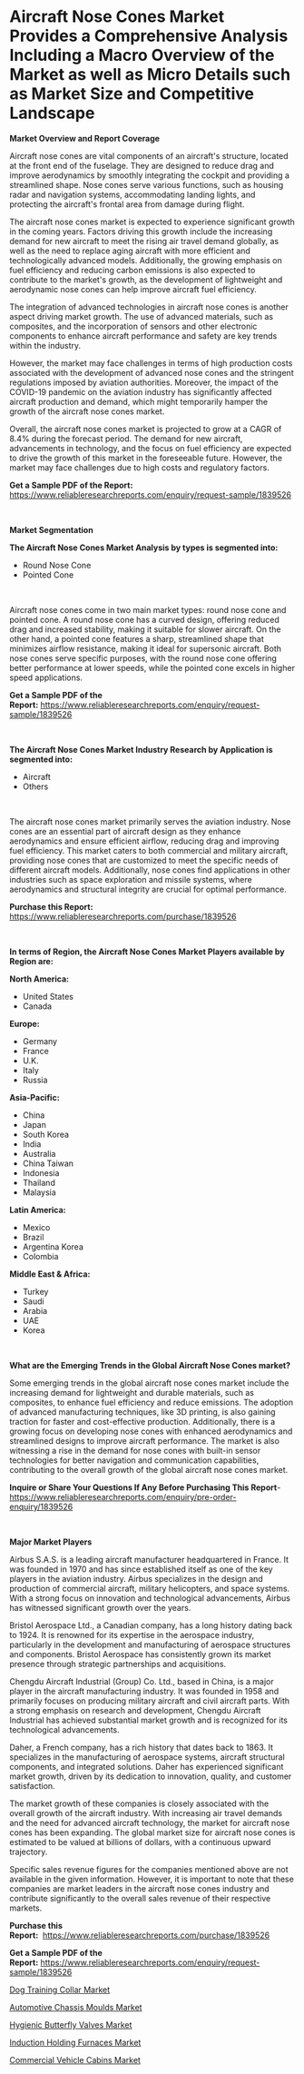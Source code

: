 <p><h1>Aircraft Nose Cones Market Provides a Comprehensive Analysis Including a Macro Overview of the Market as well as Micro Details such as Market Size and Competitive Landscape</h1></p><p><strong>Market Overview and Report Coverage</strong></p>
<p><p>Aircraft nose cones are vital components of an aircraft's structure, located at the front end of the fuselage. They are designed to reduce drag and improve aerodynamics by smoothly integrating the cockpit and providing a streamlined shape. Nose cones serve various functions, such as housing radar and navigation systems, accommodating landing lights, and protecting the aircraft's frontal area from damage during flight.</p><p>The aircraft nose cones market is expected to experience significant growth in the coming years. Factors driving this growth include the increasing demand for new aircraft to meet the rising air travel demand globally, as well as the need to replace aging aircraft with more efficient and technologically advanced models. Additionally, the growing emphasis on fuel efficiency and reducing carbon emissions is also expected to contribute to the market's growth, as the development of lightweight and aerodynamic nose cones can help improve aircraft fuel efficiency.</p><p>The integration of advanced technologies in aircraft nose cones is another aspect driving market growth. The use of advanced materials, such as composites, and the incorporation of sensors and other electronic components to enhance aircraft performance and safety are key trends within the industry.</p><p>However, the market may face challenges in terms of high production costs associated with the development of advanced nose cones and the stringent regulations imposed by aviation authorities. Moreover, the impact of the COVID-19 pandemic on the aviation industry has significantly affected aircraft production and demand, which might temporarily hamper the growth of the aircraft nose cones market.</p><p>Overall, the aircraft nose cones market is projected to grow at a CAGR of 8.4% during the forecast period. The demand for new aircraft, advancements in technology, and the focus on fuel efficiency are expected to drive the growth of this market in the foreseeable future. However, the market may face challenges due to high costs and regulatory factors.</p></p>
<p><strong>Get a Sample PDF of the Report:</strong> <a href="https://www.reliableresearchreports.com/enquiry/request-sample/1839526">https://www.reliableresearchreports.com/enquiry/request-sample/1839526</a></p>
<p>&nbsp;</p>
<p><strong>Market Segmentation</strong></p>
<p><strong>The Aircraft Nose Cones Market Analysis by types is segmented into:</strong></p>
<p><ul><li>Round Nose Cone</li><li>Pointed Cone</li></ul></p>
<p>&nbsp;</p>
<p><p>Aircraft nose cones come in two main market types: round nose cone and pointed cone. A round nose cone has a curved design, offering reduced drag and increased stability, making it suitable for slower aircraft. On the other hand, a pointed cone features a sharp, streamlined shape that minimizes airflow resistance, making it ideal for supersonic aircraft. Both nose cones serve specific purposes, with the round nose cone offering better performance at lower speeds, while the pointed cone excels in higher speed applications.</p></p>
<p><strong>Get a Sample PDF of the Report:</strong>&nbsp;<a href="https://www.reliableresearchreports.com/enquiry/request-sample/1839526">https://www.reliableresearchreports.com/enquiry/request-sample/1839526</a></p>
<p>&nbsp;</p>
<p><strong>The Aircraft Nose Cones Market Industry Research by Application is segmented into:</strong></p>
<p><ul><li>Aircraft</li><li>Others</li></ul></p>
<p>&nbsp;</p>
<p><p>The aircraft nose cones market primarily serves the aviation industry. Nose cones are an essential part of aircraft design as they enhance aerodynamics and ensure efficient airflow, reducing drag and improving fuel efficiency. This market caters to both commercial and military aircraft, providing nose cones that are customized to meet the specific needs of different aircraft models. Additionally, nose cones find applications in other industries such as space exploration and missile systems, where aerodynamics and structural integrity are crucial for optimal performance.</p></p>
<p><strong>Purchase this Report:</strong>&nbsp; <a href="https://www.reliableresearchreports.com/purchase/1839526">https://www.reliableresearchreports.com/purchase/1839526</a></p>
<p>&nbsp;</p>
<p><strong>In terms of Region, the Aircraft Nose Cones Market Players available by Region are:</strong></p>
<p>
    <p> <strong> North America: </strong>
        <ul>
            <li>United States</li>
            <li>Canada</li>
        </ul>
        </p> 
    <p> <strong> Europe: </strong>
        <ul>
            <li>Germany</li>
            <li>France</li>
            <li>U.K.</li>
            <li>Italy</li>
            <li>Russia</li>
        </ul>
        </p> 
    <p> <strong> Asia-Pacific: </strong>
        <ul>
            <li>China</li>
            <li>Japan</li>
            <li>South Korea</li>
            <li>India</li>
            <li>Australia</li>
            <li>China Taiwan</li>
            <li>Indonesia</li>
            <li>Thailand</li>
            <li>Malaysia</li>
        </ul>
        </p> 
    <p> <strong> Latin America: </strong>
        <ul>
            <li>Mexico</li>
            <li>Brazil</li>
            <li>Argentina Korea</li>
            <li>Colombia</li>
        </ul>
        </p> 
    <p> <strong> Middle East & Africa: </strong>
        <ul>
            <li>Turkey</li>
            <li>Saudi</li>
            <li>Arabia</li>
            <li>UAE</li>
            <li>Korea</li>
        </ul>
    </p>
    </p>
<p>&nbsp;</p>
<p><strong>What are the Emerging Trends in the Global Aircraft Nose Cones market?</strong></p>
<p><p>Some emerging trends in the global aircraft nose cones market include the increasing demand for lightweight and durable materials, such as composites, to enhance fuel efficiency and reduce emissions. The adoption of advanced manufacturing techniques, like 3D printing, is also gaining traction for faster and cost-effective production. Additionally, there is a growing focus on developing nose cones with enhanced aerodynamics and streamlined designs to improve aircraft performance. The market is also witnessing a rise in the demand for nose cones with built-in sensor technologies for better navigation and communication capabilities, contributing to the overall growth of the global aircraft nose cones market.</p></p>
<p><strong>Inquire or Share Your Questions If Any Before Purchasing This Report</strong>- <a href="https://www.reliableresearchreports.com/enquiry/pre-order-enquiry/1839526">https://www.reliableresearchreports.com/enquiry/pre-order-enquiry/1839526</a></p>
<p>&nbsp;</p>
<p><strong>Major Market Players</strong></p>
<p><p>Airbus S.A.S. is a leading aircraft manufacturer headquartered in France. It was founded in 1970 and has since established itself as one of the key players in the aviation industry. Airbus specializes in the design and production of commercial aircraft, military helicopters, and space systems. With a strong focus on innovation and technological advancements, Airbus has witnessed significant growth over the years.</p><p>Bristol Aerospace Ltd., a Canadian company, has a long history dating back to 1924. It is renowned for its expertise in the aerospace industry, particularly in the development and manufacturing of aerospace structures and components. Bristol Aerospace has consistently grown its market presence through strategic partnerships and acquisitions.</p><p>Chengdu Aircraft Industrial (Group) Co. Ltd., based in China, is a major player in the aircraft manufacturing industry. It was founded in 1958 and primarily focuses on producing military aircraft and civil aircraft parts. With a strong emphasis on research and development, Chengdu Aircraft Industrial has achieved substantial market growth and is recognized for its technological advancements.</p><p>Daher, a French company, has a rich history that dates back to 1863. It specializes in the manufacturing of aerospace systems, aircraft structural components, and integrated solutions. Daher has experienced significant market growth, driven by its dedication to innovation, quality, and customer satisfaction.</p><p>The market growth of these companies is closely associated with the overall growth of the aircraft industry. With increasing air travel demands and the need for advanced aircraft technology, the market for aircraft nose cones has been expanding. The global market size for aircraft nose cones is estimated to be valued at billions of dollars, with a continuous upward trajectory.</p><p>Specific sales revenue figures for the companies mentioned above are not available in the given information. However, it is important to note that these companies are market leaders in the aircraft nose cones industry and contribute significantly to the overall sales revenue of their respective markets.</p></p>
<p><strong>Purchase this Report:</strong>&nbsp;&nbsp;<a href="https://www.reliableresearchreports.com/purchase/1839526">https://www.reliableresearchreports.com/purchase/1839526</a></p>
<p></p>
<p><strong>Get a Sample PDF of the Report:</strong>&nbsp;<a href="https://www.reliableresearchreports.com/enquiry/request-sample/1839526">https://www.reliableresearchreports.com/enquiry/request-sample/1839526</a></p>
<p><p><a href="https://www.linkedin.com/pulse/dog-training-collar-market-challenges-opportunities-growth-ljose/">Dog Training Collar Market</a></p><p><a href="https://github.com/abbypearson7765/Market-Research-Report-List-1/blob/main/automotive-chassis-moulds-market.md">Automotive Chassis Moulds Market</a></p><p><a href="https://medium.com/@lottierunte2662/hygienic-butterfly-valves-market-analysis-its-cagr-market-segmentation-and-global-industry-3f7b5e473e4a">Hygienic Butterfly Valves Market</a></p><p><a href="https://medium.com/@samirmayert107/induction-holding-furnaces-market-size-market-outlook-and-market-forecast-2023-to-2030-03e31c523960">Induction Holding Furnaces Market</a></p><p><a href="https://github.com/grishafomin4852/Market-Research-Report-List-1/blob/main/commercial-vehicle-cabins-market.md">Commercial Vehicle Cabins Market</a></p></p>